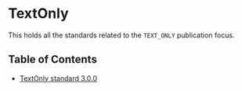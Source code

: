 # TextOnly

This holds all the standards related to the `TEXT_ONLY` publication focus.

## Table of Contents

- [TextOnly standard 3.0.0](./3.0.0/README.md)
